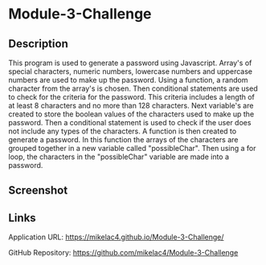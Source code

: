 # Module-3-Challenge

## Description

This program is used to generate a password using Javascript. Array's of special characters, numeric numbers, lowercase numbers and uppercase numbers are used to make up the password. Using a function, a random character from the array's is chosen. Then conditional statements are used to check for the criteria for the password. This criteria includes a length of at least 8 characters and no more than 128 characters. Next variable's are created to store the boolean values of the characters used to make up the password. Then a conditional statement is used to check if the user does not include any types of the characters. A function is then created to generate a password. In this function the arrays of the characters are grouped together in a new variable called "possibleChar". Then using a for loop, the characters in the "possibleChar" variable are made into a password.

## Screenshot

## Links

Application URL: https://mikelac4.github.io/Module-3-Challenge/

GitHub Repository: https://github.com/mikelac4/Module-3-Challenge